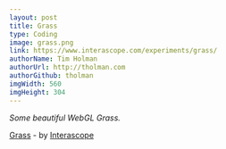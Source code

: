 ```yaml
---
layout: post
title: Grass
type: Coding
image: grass.png
link: https://www.interascope.com/experiments/grass/
authorName: Tim Holman
authorUrl: http://tholman.com
authorGithub: tholman
imgWidth: 560
imgHeight: 304
---
```


_Some beautiful WebGL Grass._

[Grass](https://www.interascope.com/experiments/grass/) - by [Interascope](https://www.interascope.com/)
